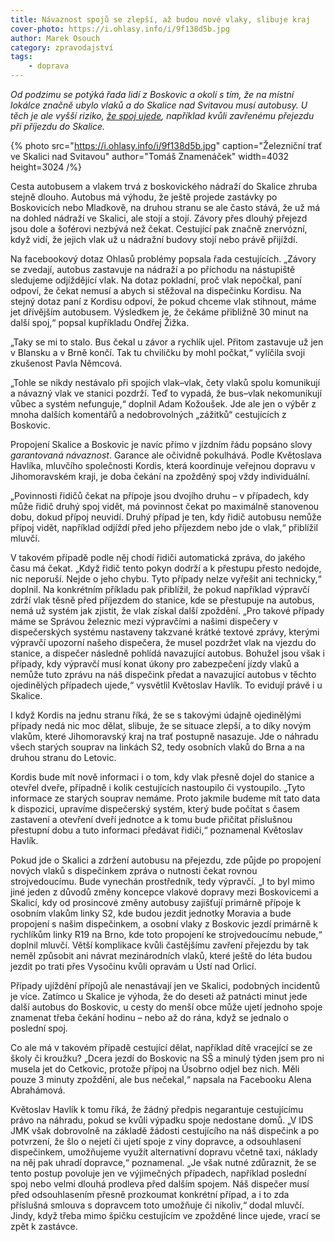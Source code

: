 ```yaml
---
title: Návaznost spojů se zlepší, až budou nové vlaky, slibuje kraj
cover-photo: https://i.ohlasy.info/i/9f138d5b.jpg
author: Marek Osouch
category: zpravodajství
tags:
    - doprava
---
```


*Od podzimu se potýká řada lidí z Boskovic a okolí s tím, že na místní lokálce značně ubylo vlaků a do Skalice nad Svitavou musí autobusy. U těch je ale vyšší riziko, [že spoj ujede](https://ohlasy.info/clanky/2023/01/navaznosti.html), například kvůli zavřenému přejezdu při příjezdu do Skalice.*

{% photo src="https://i.ohlasy.info/i/9f138d5b.jpg" caption="Železniční trať ve Skalici nad Svitavou" author="Tomáš Znamenáček" width=4032 height=3024 /%}

Cesta autobusem a vlakem trvá z boskovického nádraží do Skalice zhruba stejně dlouho. Autobus má výhodu, že ještě projede zastávky po Boskovicích nebo Mladkově, na druhou stranu se ale často stává, že už má na dohled nádraží ve Skalici, ale stojí a stojí. Závory přes dlouhý přejezd jsou dole a šoférovi nezbývá než čekat. Cestující pak značně znervózní, když vidí, že jejich vlak už u nádražní budovy stojí nebo právě přijíždí.

Na facebookový dotaz Ohlasů problémy popsala řada cestujících. „Závory se zvedají, autobus zastavuje na nádraží a po příchodu na nástupiště sledujeme odjíždějící vlak. Na dotaz pokladní, proč vlak nepočkal, paní odpoví, že čekat nemusí a abych si stěžoval na dispečinku Kordisu. Na stejný dotaz paní z Kordisu odpoví, že pokud chceme vlak stihnout, máme jet dřívějším autobusem. Výsledkem je, že čekáme přibližně 30 minut na další spoj,“ popsal kupříkladu Ondřej Žižka.

„Taky se mi to stalo. Bus čekal u závor a rychlík ujel. Přitom zastavuje už jen v Blansku a v Brně končí. Tak tu chviličku by mohl počkat,“ vylíčila svoji zkušenost Pavla Němcová.

„Tohle se nikdy nestávalo při spojích vlak–vlak, čety vlaků spolu komunikují a návazný vlak ve stanici pozdrží. Teď to vypadá, že bus–vlak nekomunikují vůbec a systém nefunguje,“ doplnil Adam Kožoušek. Jde ale jen o výběr z mnoha dalších komentářů a nedobrovolných „zážitků“ cestujících z Boskovic.

Propojení Skalice a Boskovic je navíc přímo v jízdním řádu popsáno slovy *garantovaná návaznost*. Garance ale očividně pokulhává. Podle Květoslava Havlíka, mluvčího společnosti Kordis, která koordinuje veřejnou dopravu v Jihomoravském kraji, je doba čekání na zpožděný spoj vždy individuální. 

„Povinnosti řidičů čekat na přípoje jsou dvojího druhu – v případech, kdy může řidič druhý spoj vidět, má povinnost čekat po maximálně stanovenou dobu, dokud přípoj neuvidí. Druhý případ je ten, kdy řidič autobusu nemůže přípoj vidět, například odjíždí před jeho příjezdem nebo jde o vlak,“ přiblížil mluvčí. 

V takovém případě podle něj chodí řidiči automatická zpráva, do jakého času má čekat. „Když řidič tento pokyn dodrží a k přestupu přesto nedojde, nic neporuší. Nejde o jeho chybu. Tyto případy nelze vyřešit ani technicky,“ doplnil. Na konkrétním příkladu pak přiblížil, že pokud například výpravčí zdrží vlak těsně před příjezdem do stanice, kde se přestupuje na autobus, nemá už systém jak zjistit, že vlak získal další zpoždění. „Pro takové případy máme se Správou železnic mezi výpravčími a našimi dispečery v dispečerských systému nastaveny takzvané krátké textové zprávy, kterými výpravčí upozorní našeho dispečera, že musel pozdržet vlak na vjezdu do stanice, a dispečer následně pohlídá navazující autobus. Bohužel jsou však i případy, kdy výpravčí musí konat úkony pro zabezpečení jízdy vlaků a nemůže tuto zprávu na náš dispečink předat a navazující autobus v těchto ojedinělých případech ujede,“ vysvětlil Květoslav Havlík. To evidují právě i u Skalice.

I když Kordis na jednu stranu říká, že se s takovými údajně ojedinělými případy nedá nic moc dělat, slibuje, že se situace zlepší, a to díky novým vlakům, které Jihomoravský kraj na trať postupně nasazuje. Jde o náhradu všech starých souprav na linkách S2, tedy osobních vlaků do Brna a na druhou stranu do Letovic.

Kordis bude mít nově informaci i o tom, kdy vlak přesně dojel do stanice a otevřel dveře, případně i kolik cestujících nastoupilo či vystoupilo. „Tyto informace ze starých souprav nemáme. Proto jakmile budeme mít tato data k dispozici, upravíme dispečerský systém, který bude počítat s časem zastavení a otevření dveří jednotce a k tomu bude přičítat příslušnou přestupní dobu a tuto informaci předávat řidiči,“ poznamenal Květoslav Havlík.

Pokud jde o Skalici a zdržení autobusu na přejezdu, zde půjde po propojení nových vlaků s dispečinkem zpráva o nutnosti čekat rovnou strojvedoucímu. Bude vynechán prostředník, tedy výpravčí. „I to byl mimo jiné jeden z důvodů změny koncepce vlakové dopravy mezi Boskovicemi a Skalicí, kdy od prosincové změny autobusy zajišťují primárně přípoje k osobním vlakům linky S2, kde budou jezdit jednotky Moravia a bude propojení s našim dispečinkem, a osobní vlaky z Boskovic jezdí primárně k rychlíkům linky R19 na Brno, kde toto propojení ke strojvedoucímu nebude,“ doplnil mluvčí. Větší komplikace kvůli častějšímu zavření přejezdu by tak neměl způsobit ani návrat mezinárodních vlaků, které ještě do léta budou jezdit po trati přes Vysočinu kvůli opravám u Ústí nad Orlicí.

Případy ujíždění přípojů ale nenastávají jen ve Skalici, podobných incidentů je více. Zatímco u Skalice je výhoda, že do deseti až patnácti minut jede další autobus do Boskovic, u cesty do menší obce může ujetí jednoho spoje znamenat třeba čekání hodinu – nebo až do rána, když se jednalo o poslední spoj. 

Co ale má v takovém případě cestující dělat, například dítě vracející se ze školy či kroužku? „Dcera jezdí do Boskovic na SŠ a minulý týden jsem pro ni musela jet do Cetkovic, protože přípoj na Úsobrno odjel bez nich. Měli pouze 3 minuty zpoždění, ale bus nečekal,“ napsala na Facebooku Alena Abrahámová.

Květoslav Havlík k tomu říká, že žádný předpis negarantuje cestujícímu právo na náhradu, pokud se kvůli výpadku spoje nedostane domů. „V IDS JMK však dobrovolně na základě žádosti cestujícího na náš dispečink a po potvrzení, že šlo o nejetí či ujetí spoje z viny dopravce, a odsouhlasení dispečinkem, umožňujeme využít alternativní dopravu včetně taxi, náklady na něj pak uhradí dopravce,“ poznamenal. „Je však nutné zdůraznit, že se tento postup povoluje jen ve výjimečných případech, například poslední spoj nebo velmi dlouhá prodleva před dalším spojem. Náš dispečer musí před odsouhlasením přesně prozkoumat konkrétní případ, a i to zda příslušná smlouva s dopravcem toto umožňuje či nikoliv,“ dodal mluvčí. Jindy, když třeba mimo špičku cestujícím ve zpožděné lince ujede, vrací se zpět k zastávce.